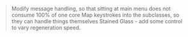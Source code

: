 > Modify message handling, so that sitting at main menu does not consume 100% of one core
> Map keystrokes into the subclasses, so they can handle things themselves
> Stained Glass - add some control to vary regeneration speed.
 
